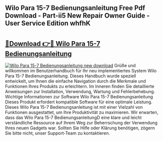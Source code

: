 ## Wilo Para 15-7 Bedienungsanleitung Free Pdf Download - Part-ii5 New Repair Owner Guide - User Service Edition whfhK

# <h2><a href="http://df3ozm.blite.top/?on=Wilo+Para+15-7+Bedienungsanleitung">🔗Download 👉🔴 Wilo Para 15-7 Bedienungsanleitung</a></h2>

[![Wilo Para 15-7 Bedienungsanleitung new download](https://i.imgur.com/lujVjoI.png)](http://df3ozm.blite.top/?on=Wilo+Para+15-7+Bedienungsanleitung)
Grüße und willkommen im Benutzerhandbuch für Ihr neu implementiertes System Wilo Para 15-7 Bedienungsanleitung. Dieses Handbuch wurde speziell entwickelt, um Ihnen die einfache Navigation durch die Merkmale und Funktionen Ihres Produkts zu erleichtern. Im Inneren finden Sie detaillierte Anweisungen zur Installation, Verwendung, Wartung und Fehlerbehebung. Wichtige Informationen zur Software Wilo Para 15-7 Bedienungsanleitung Dieses Produkt erfordert kompatible Software für eine optimale Leistung. Dieses Wilo Para 15-7 Bedienungsanleitung ist mit einer Vielzahl von Funktionen ausgestattet, um Ihre Produktivität zu maximieren. Wir erwarten, dass das Wilo Para 15-7 BedienungsanleitungD eine klare und leicht verständliche Ressource auf Ihrem Weg zur Beherrschung der Verwendung Ihres neuen Gadgets war. Sollten Sie Hilfe oder Klärung benötigen, zögern Sie bitte nicht, unser Support-Team zu kontaktieren.
